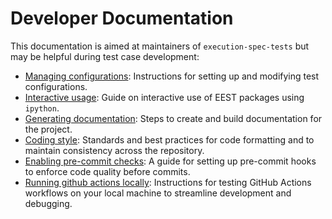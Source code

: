 # Developer Documentation

This documentation is aimed at maintainers of `execution-spec-tests` but may be helpful during test case development:

- [Managing configurations](./configurations.md): Instructions for setting up and modifying test configurations.
- [Interactive usage](./interactive_usage.md): Guide on interactive use of EEST packages using `ipython`.
- [Generating documentation](./docs.md): Steps to create and build documentation for the project.
- [Coding style](./coding_style.md): Standards and best practices for code formatting and to maintain consistency across the repository.
- [Enabling pre-commit checks](./precommit.md): A guide for setting up pre-commit hooks to enforce code quality before commits.
- [Running github actions locally](./test_actions_locally.md): Instructions for testing GitHub Actions workflows on your local machine to streamline development and debugging.
